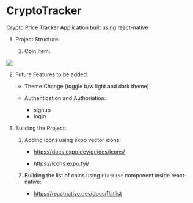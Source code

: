 # CryptoTracker
Crypto Price Tracker Application built using react-native

1. Project Structure:

    1. Coin Item:

![](../coin_item.PNG)

2. Future Features to be added:

    - Theme Change (toggle b/w light and dark theme)

    - Authentication and Authoriation:

        - signup
        - login


3. Building the Project:

    1. Adding icons using expo vector icons:

        - https://docs.expo.dev/guides/icons/

        - https://icons.expo.fyi/
    
    2. Building the list of coins using ```FlatList``` component inside react-native:

        - https://reactnative.dev/docs/flatlist

